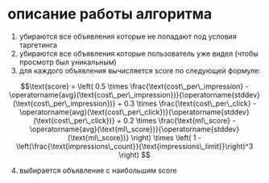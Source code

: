 # описание работы алгоритма

1. убираются все объявления которые не попадают под условия таргетинга
2. убираются все объявления которые пользователь уже видел (чтобы просмотр был уникальным)
3. для каждого объявления вычисляется score по следующей формуле:

```math
\text{score} = \left(
0.5 \times \frac{\text{cost\_per\_impression} - \operatorname{avg}(\text{cost\_per\_impression})}{\operatorname{stddev}(\text{cost\_per\_impression})} +
0.3 \times \frac{\text{cost\_per\_click} - \operatorname{avg}(\text{cost\_per\_click})}{\operatorname{stddev}(\text{cost\_per\_click})} +
0.2 \times \frac{\text{ml\_score} - \operatorname{avg}(\text{ml\_score})}{\operatorname{stddev}(\text{ml\_score})}
\right) \times \left( 1 - \left(\frac{\text{impressions\_count}}{\text{impressions\_limit}}\right)^3 \right)

```

4. выбирается объявление с наибольшим score
